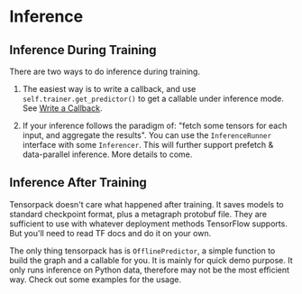 
# Inference

## Inference During Training

There are two ways to do inference during training.

1. The easiest way is to write a callback, and use
  `self.trainer.get_predictor()` to get a callable under inference mode.
	See [Write a Callback](extend/callback.html).

2. If your inference follows the paradigm of:
	"fetch some tensors for each input, and aggregate the results".
	You can use the `InferenceRunner` interface with some `Inferencer`.
	This will further support prefetch & data-parallel inference.
	More details to come.


## Inference After Training

Tensorpack doesn't care what happened after training.
It saves models to standard checkpoint format, plus a metagraph protobuf file.
They are sufficient to use with whatever deployment methods TensorFlow supports.
But you'll need to read TF docs and do it on your own.

The only thing tensorpack has is `OfflinePredictor`,
a simple function to build the graph and a callable for you.
It is mainly for quick demo purpose.
It only runs inference on Python data, therefore may not be the most efficient way.
Check out some examples for the usage.

